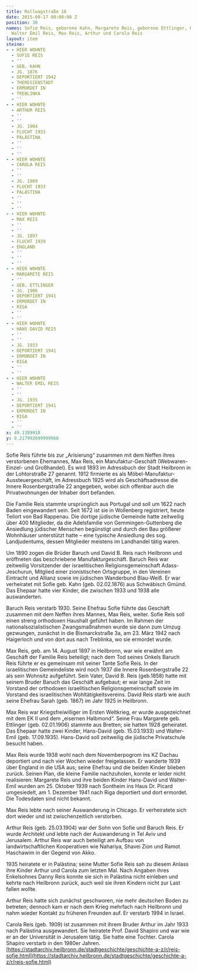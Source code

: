 ```yaml
---
title: Rollwagstraße 16
date: 2015-09-17 00:00:00 Z
position: 30
names: Sofie Reis, geborene Kahn, Margarete Reis, geborene Ettlinger, Hans David und
  Walter Emil Reis, Max Reis, Arthur und Carola Reis
layout: item
steine:
- - HIER WOHNTE
  - SOFIE REIS
  - ''
  - GEB. KAHN
  - JG. 1876
  - DEPORTIERT 1942
  - THERESIENSTADT
  - ERMORDET IN
  - TREBLINKA
  - ''
- - HIER WOHNTE
  - ARTHUR REIS
  - ''
  - ''
  - JG. 1904
  - FLUCHT 1933
  - PALÄSTINA
  - ''
  - ''
  - ''
- - HIER WOHNTE
  - CAROLA REIS
  - ''
  - ''
  - JG. 1909
  - FLUCHT 1933
  - PALÄSTINA
  - ''
  - ''
  - ''
- - HIER WOHNTE
  - MAX REIS
  - ''
  - ''
  - JG. 1897
  - FLUCHT 1939
  - ENGLAND
  - ''
  - ''
  - ''
- - HIER WOHNTE
  - MARGARETE REIS
  - ''
  - GEB. ETTLINGER
  - JG. 1906
  - DEPORTIERT 1941
  - ERMORDET IN
  - RIGA
  - ''
  - ''
- - HIER WOHNTE
  - HANS DAVID REIS
  - ''
  - ''
  - JG. 1933
  - DEPORTIERT 1941
  - ERMORDET IN
  - RIGA
  - ''
  - ''
- - HIER WOHNTE
  - WALTER EMIL REIS
  - ''
  - ''
  - JG. 1935
  - DEPORTIERT 1941
  - ERMORDET IN
  - RIGA
  - ''
  - ''
x: 49.1389918
y: 9.217992699999968
---
```


Sofie Reis führte bis zur „Arisierung“ zusammen mit dem Neffen ihres verstorbenen Ehemannes, Max Reis, ein Manufaktur-Geschäft (Webwaren-Einzel- und Großhandel). Es wird 1893 im Adressbuch der Stadt Heilbronn in der Lohtorstraße 27 genannt. 1912 firmierte es als Möbel-Manufaktur-Aussteuergeschäft, im Adressbuch 1925 wird als Geschäftsadresse die Innere Rosenbergstraße 22 angegeben, wobei sich offenbar auch die Privatwohnungen der Inhaber dort befanden.

Die Familie Reis stammte ursprünglich aus Portugal und soll um 1622 nach Baden eingewandert sein. Seit 1672 ist sie in Wollenberg registriert, heute Teilort von Bad Rappenau. Die dortige jüdische Gemeinde hatte zeitweilig über 400 Mitglieder, da die Adelsfamilie von Gemmingen-Guttenberg die Ansiedlung jüdischer Menschen begünstigt und durch den Bau größerer Wohnhäuser unterstützt hatte – eine typische Ansiedlung des sog. Landjudentums, dessen Mitglieder meistens im Landhandel tätig waren.

Um 1890 zogen die Brüder Baruch und David B. Reis nach Heilbronn und eröffneten das beschriebene Manufakturgeschäft. Baruch Reis war zeitweilig Vorsitzender der israelitischen Religionsgemeinschaft Adass-Jeschurun, Mitglied einer zionistischen Ortsgruppe, in den Vereinen Eintracht und Allianz sowie im jüdischen Wanderbund Blau-Weiß. Er war verheiratet mit Sofie geb. Kahn (geb. 02.02.1876) aus Schwäbisch Gmünd. Das Ehepaar hatte vier Kinder, die zwischen 1933 und 1938 alle auswanderten.

Baruch Reis verstarb 1930. Seine Ehefrau Sofie führte das Geschäft zusammen mit dem Neffen ihres Mannes, Max Reis, weiter. Sofie Reis soll einen streng orthodoxen Haushalt geführt haben. Im Rahmen der nationalsozialistischen Zwangsmaßnahmen wurde sie dann zum Umzug gezwungen, zunächst in die Bismarckstraße 3a, am 23. März 1942 nach Haigerloch und von dort aus nach Treblinka, wo sie ermordet wurde.

Max Reis, geb. am 14. August 1897 in Heilbronn, war wie erwähnt am Geschäft der Familie Reis beteiligt; nach dem Tod seines Onkels Baruch Reis führte er es gemeinsam mit seiner Tante Sofie Reis. In der israelitischen Gemeindeliste wird noch 1937 die Innere Rosenbergstraße 22 als sein Wohnsitz aufgeführt. Sein Vater, David B. Reis (geb.1858) hatte mit seinem Bruder Baruch das Geschäft aufgebaut; er war lange Zeit im Vorstand der orthodoxen israelitischen Religionsgemeinschaft sowie im Vorstand des israelitischen Wohltätigkeitsvereins. David Reis starb wie auch seine Ehefrau Sarah (geb. 1867) im Jahr 1925 in Heilbronn.

Max Reis war Kriegsfreiwilliger im Ersten Weltkrieg, er wurde ausgezeichnet mit dem EK II und dem „eisernen Halbmond“. Seine Frau Margarete geb. Ettlinger (geb. 02.01.1906) stammte aus Bretten; sie hatten 1928 geheiratet. Das Ehepaar hatte zwei Kinder, Hans-David (geb. 15.03.1933) und Walter-Emil (geb. 17.09.1935). Hans-David soll zeitweilig die jüdische Privatschule besucht haben.

Max Reis wurde 1938 wohl nach dem Novemberpogrom ins KZ Dachau deportiert und nach vier Wochen wieder freigelassen. Er wanderte 1939 über England in die USA aus; seine Ehefrau und die beiden Kinder blieben zurück. Seinen Plan, die kleine Familie nachzuholen, konnte er leider nicht realisieren: Margarete Reis und ihre beiden Kinder Hans-David und Walter-Emil wurden am 25. Oktober 1939 nach Sontheim ins Haus Dr. Picard umgesiedelt, am 1. Dezember 1941 nach Riga deportiert und dort ermordet. Die Todesdaten sind nicht bekannt.

Max Reis lebte nach seiner Auswanderung in Chicago. Er verheiratete sich dort wieder und ist zwischenzeitlich verstorben.

Arthur Reis (geb. 25.03.1904) war der Sohn von Sofie und Baruch Reis. Er wurde Architekt und lebte nach der Auswanderung in Tel Aviv und Jerusalem. Arthur Reis war auch beteiligt am Aufbau von landwirtschaftlichen Kooperativen wie Nahariya, Shavei Zion und Ramot Haschawim in der Gegend von Akko.

1935 heiratete er in Palästina; seine Mutter Sofie Reis sah zu diesem Anlass ihre Kinder Arthur und Carola zum letzten Mal. Nach Angaben ihres Enkelsohnes Danny Reis konnte sie sich in Palästina nicht einleben und kehrte nach Heilbronn zurück, auch weil sie ihren Kindern nicht zur Last fallen wollte.

Arthur Reis hatte sich zunächst geschworen, nie mehr deutschen Boden zu betreten; dennoch kam er nach dem Krieg mehrfach nach Heilbronn und nahm wieder Kontakt zu früheren Freunden auf. Er verstarb 1994 in Israel.

Carola Reis (geb. 1909) ist zusammen mit ihrem Bruder Arthur im Jahr 1933 nach Palästina ausgewandert. Sie heiratete Prof. David Shapiro und war wie er an der Universität in Jerusalem tätig. Sie hatte eine Tochter. Carola Shapiro verstarb in den 1980er Jahren.
[https://stadtarchiv.heilbronn.de/stadtgeschichte/geschichte-a-z/r/reis-sofie.html](https://stadtarchiv.heilbronn.de/stadtgeschichte/geschichte-a-z/r/reis-sofie.html)